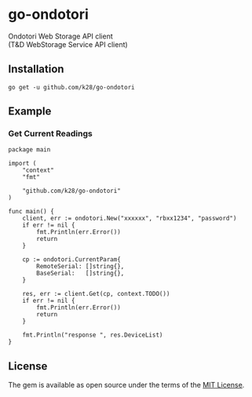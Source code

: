 # go-ondotori
Ondotori Web Storage API client  
(T&D WebStorage Service API client)

## Installation
```
go get -u github.com/k28/go-ondotori
```

## Example

### Get Current Readings
```
package main

import (
	"context"
	"fmt"

	"github.com/k28/go-ondotori"
)

func main() {
	client, err := ondotori.New("xxxxxx", "rbxx1234", "password")
	if err != nil {
		fmt.Println(err.Error())
		return
	}

	cp := ondotori.CurrentParam{
		RemoteSerial: []string{},
		BaseSerial:   []string{},
	}

	res, err := client.Get(cp, context.TODO())
	if err != nil {
		fmt.Println(err.Error())
		return
	}

	fmt.Println("response ", res.DeviceList)
}
```

## License

The gem is available as open source under the terms of the [MIT License](https://opensource.org/licenses/MIT).


